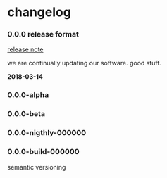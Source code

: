 # changelog

### 0.0.0 release format
[release note](https://github.com/1803-mar12-net/fred-code)

we are continually updating our software. good stuff.

**2018-03-14**

### 0.0.0-alpha
### 0.0.0-beta
### 0.0.0-nigthly-000000
### 0.0.0-build-000000
semantic versioning